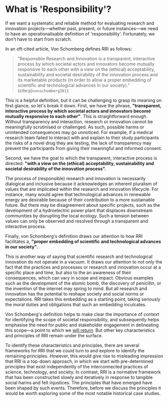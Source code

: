 # What is 'Responsibility'?

If we want a systematic and reliable method for evaluating research and innovation projects—whether past, present, or future instances—we need to have an operationalisable definition of 'responsibility'.
Fortunately, we don't have to start from scratch.

In an oft-cited article, Von Schomberg defines RRI as follows:

> “Responsible Research and Innovation is a transparent, interactive process by which societal actors and innovators become mutually responsive to each other with a view on the (ethical) acceptability, sustainability and societal desirability of the innovation process and its marketable products (in order to allow a proper embedding of scientific and technological advances in our society).” {cite:p}`vonschomberg2011`

This is a helpful definition, but it can be challenging to grasp its meaning on first glance, so let's break it down.
First, we have the phrase, **"transparent, interactive process by which societal actors and innovators become mutually responsive to each other"**.
This is straightforward enough. Without transparency and interaction, research or innovation cannot be meaningfully scrutinised or challenged. As such, possible harms or unintended consequences may go unnoticed. For example, if a medical research team failed to interact with and explain to their study participants the risks of a novel drug they are testing, the lack of transparency may prevent the participants from giving their meaningful and informed consent.

Second, we have the goal to which the transparent, interactive process is directed: **"with a view on the (ethical) acceptability, sustainability and societal desirability of the innovation process".**

The process of (responsible) research and innovation is necessarily dialogical and inclusive because it acknowledges an inherent pluralism of values that are implicated within the research and innovation lifecycle. For instance, many would agree that technological advances in renewable energy are desirable because of their contribution to a more sustainable future. But there may be disagreement about specific projects, such as the development of a hydroelectric power plant that displaces downstream communities by disrupting the local ecology. Such a tension between values can only be observed and resolved through a transparent and interactive process.

Finally, von Schomberg's definition draws our attention to how RRI facilitates a, **"proper embedding of scientific and technological advances in our society".**

This is another way of saying that scientific research and technological innovation do not operate in a vacuum. It draws our attention to not only the fact that the practices and processes or research and innovation occur at a specific place and time, but also to the an awareness of their consequences, which can vary in scope and impact. Obvious examples such as the development of the atomic bomb, the discovery of penicillin, or the invention of the internet may spring to mind. But all research and innovation has the potential to reshape society and social norms or expectations. RRI takes this embedding as a starting point, taking seriously the moral duties and obligations that such an embedding inculcates.

Von Schomberg's definition helps to make clear the importance of context for identifying the scope of societal responsibility, and subsequently helps emphasise the need for public and stakeholder engagement in delineating this scope—a point to which we [will return](sts.md). But other key characteristics and principles of RRI remain under the surface.

To identify these characteristics and principles, there are several frameworks for RRI that we could turn to and explore to identify the remaining principles. However, this would give rise to misleading impression that RRI is a top-down approach, in which we start with pre-determined principles that exist independently of the interconnected practices of science, technology, and society. In contrast, RRI is a normative framework that has been constructed slowly and iteratively in response to tangible social harms and felt injustices. The principles that have emerged have been shaped by such events. Therefore, before we discuss the principles it would be worth exploring some of the most notable historical case studies.
